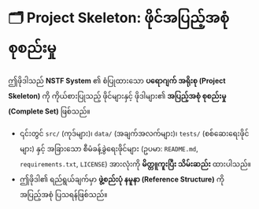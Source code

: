 # 🗂️ Project Skeleton: ဖိုင်အပြည့်အစုံ စုစည်းမှု

ဤဖိုဒါသည် **NSTF System** ၏ စံပြုထားသော **ပရောဂျက် အရိုးစု (Project Skeleton)** ကို ကိုယ်စားပြုသည့် ဖိုင်များနှင့် ဖိုဒါများ၏ **အပြည့်အစုံ စုစည်းမှု (Complete Set)** ဖြစ်သည်။

* ၎င်းတွင် `src/` (ကုဒ်များ)၊ `data/` (အချက်အလက်များ)၊ `tests/` (စစ်ဆေးရေးဖိုင်များ) နှင့် အခြားသော စီမံခန့်ခွဲရေးဖိုင်များ (ဥပမာ: `README.md`, `requirements.txt`, `LICENSE`) အားလုံးကို **မိတ္တူကူးပြီး သိမ်းဆည်း** ထားပါသည်။
* ဤဖိုဒါ၏ ရည်ရွယ်ချက်မှာ **ဖွဲ့စည်းပုံ နမူနာ (Reference Structure)** ကို အပြည့်အစုံ ပြသရန်ဖြစ်သည်။
